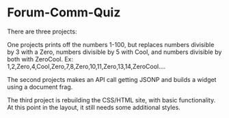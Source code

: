 # Forum-Comm-Quiz

There are three projects:

One projects prints off the numbers 1-100, but replaces numbers divisible by 3
with a Zero, numbers divisible by 5 with Cool, and numbers divisible by both with ZeroCool.
Ex: 1,2,Zero,4,Cool,Zero,7,8,Zero,10,11,Zero,13,14,ZeroCool....

The second projects makes an API call getting JSONP and builds a widget using a document frag.

The third project is rebuilding the CSS/HTML site, with basic functionality.
At this point in the layout, it still needs some additional styles.
